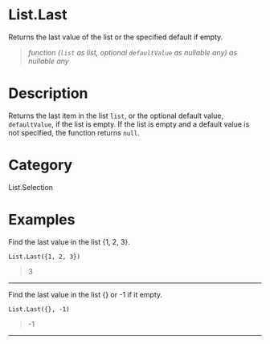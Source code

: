 ﻿# List.Last
Returns the last value of the list or the specified default if empty.
> _function (<code>list</code> as list, optional <code>defaultValue</code> as nullable any) as nullable any_
# Description 
Returns the last item in the list <code>list</code>, or the optional default value, <code>defaultValue</code>, if the list is empty.
    If the list is empty and a default value is not specified, the function returns <code>null</code>.

# Category 
List.Selection
# Examples 
Find the last value in the list {1, 2, 3}.
```
List.Last({1, 2, 3})
```
> 3
***
Find the last value in the list {} or -1 if it empty.
```
List.Last({}, -1)
```
> -1
***

